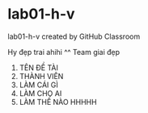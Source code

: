 # lab01-h-v
lab01-h-v created by GitHub Classroom

Hy đẹp trai ahihi ^^ 
Team giai đẹp

1. TÊN ĐỀ TÀI
2. THÀNH VIÊN
3. LÀM CÁI GÌ
4. LÀM CHO AI
5. LÀM THẾ NÀO
HHHHH
